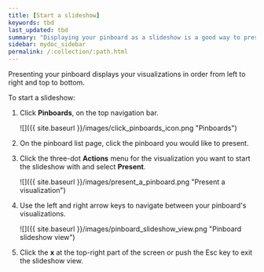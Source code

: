 ```yaml
---
title: [Start a slideshow]
keywords: tbd
last_updated: tbd
summary: "Displaying your pinboard as a slideshow is a good way to present its contents to others."
sidebar: mydoc_sidebar
permalink: /:collection/:path.html
---
```

Presenting your pinboard displays your visualizations in order from left to right and top to bottom.

To start a slideshow:

1. Click **Pinboards**, on the top navigation bar.

     ![]({{ site.baseurl }}/images/click_pinboards_icon.png "Pinboards")

2. On the pinboard list page, click the pinboard you would like to present.
3. Click the three-dot **Actions** menu for the visualization you want to start the slideshow with and select **Present**.

     ![]({{ site.baseurl }}/images/present_a_pinboard.png "Present a visualization")

4. Use the left and right arrow keys to navigate between your pinboard's visualizations.

     ![]({{ site.baseurl }}/images/pinboard_slideshow_view.png "Pinboard slideshow view")

5. Click the **x** at the top-right part of the screen or push the Esc key to exit the slideshow view.

